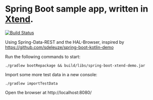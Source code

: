 # Spring Boot sample app, written in [Xtend](http://www.xtend-lang.org/).

[![Build Status](https://travis-ci.org/otrosien/spring-boot-xtend-demo.png)](https://travis-ci.org/otrosien/spring-boot-xtend-demo)

Using Spring-Data-REST and the HAL-Browser, inspired by https://github.com/sdeleuze/spring-boot-kotlin-demo

Run the following commands to start:

`./gradlew bootRepackage && build/libs/spring-boot-xtend-demo.jar`

Import some more test data in a new console:

`./gradlew importTestData`

Open the browser at http://localhost:8080/
